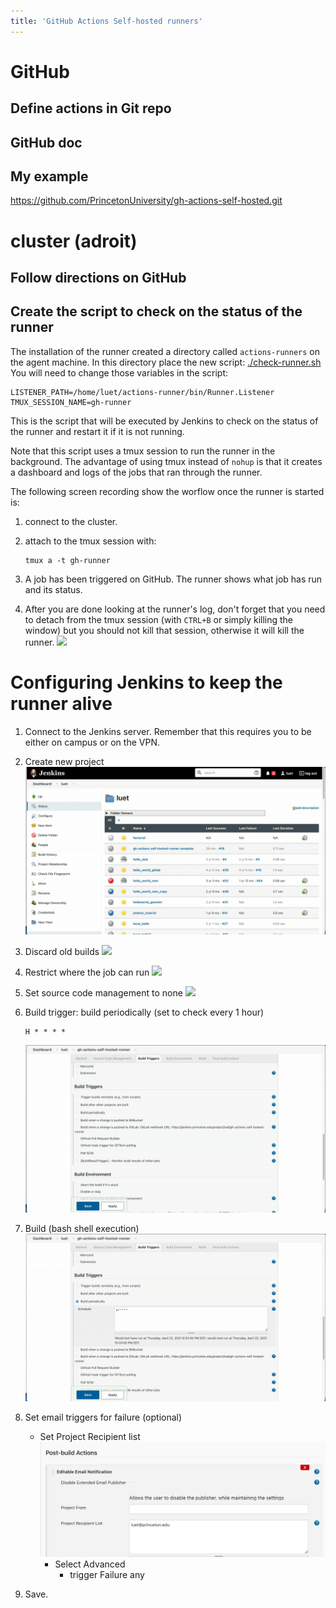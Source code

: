 ```yaml
---
title: 'GitHub Actions Self-hosted runners'
---
```


GitHub
======

Define actions in Git repo
--------------------------

GitHub doc
----------

My example
----------

<https://github.com/PrincetonUniversity/gh-actions-self-hosted.git>

cluster (adroit)
================

Follow directions on GitHub
---------------------------

Create the script to check on the status of the runner
------------------------------------------------------

The installation of the runner created a directory called
`actions-runners` on the agent machine. In this directory place the new
script: [./check-runner.sh](./check-runner.sh) You will need to change
those variables in the script:

``` {.shell}
LISTENER_PATH=/home/luet/actions-runner/bin/Runner.Listener
TMUX_SESSION_NAME=gh-runner
```

This is the script that will be executed by Jenkins to check on the
status of the runner and restart it if it is not running.

Note that this script uses a tmux session to run the runner in the
background. The advantage of using tmux instead of `nohup` is that it
creates a dashboard and logs of the jobs that ran through the runner.

The following screen recording show the worflow once the runner is
started is:

1.  connect to the cluster.

2.  attach to the tmux session with:

    ``` {.example}
    tmux a -t gh-runner
    ```

3.  A job has been triggered on GitHub. The runner shows what job has
    run and its status.

4.  After you are done looking at the runner\'s log, don\'t forget that
    you need to detach from the tmux session (with `CTRL+B` or simply
    killing the window) but you should not kill that session, otherwise
    it will kill the runner. ![](./figures/tmux-attach-and-run-job.gif)

Configuring Jenkins to keep the runner alive
============================================

1.  Connect to the Jenkins server. Remember that this requires you to be
    either on campus or on the VPN.

2.  Create new project ![](./figures/create-new-project.gif)

3.  Discard old builds ![](./figures/discard-olf-builds.gif)

4.  Restrict where the job can run
    ![](./figures/restrict-where-jobs-can-run.gif)

5.  Set source code management to none
    ![](./figures/source-code-management-none.gif)

6.  Build trigger: build periodically (set to check every 1 hour)

    ``` {.example}
    H * * * *
    ```

    ![](./figures/periodic-build-trigger.gif)

7.  Build (bash shell execution)
    ![](./figures/build-shell-execution.gif)

8.  Set email triggers for failure (optional)

    -   Set Project Recipient list
        ![](./figures/post-build-actions-project-recipient-list.png)
        -   Select Advanced
            -   trigger Failure any

9.  Save.
